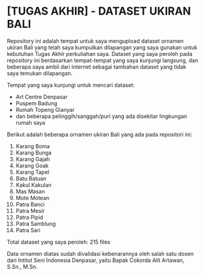 # [TUGAS AKHIR] - DATASET UKIRAN BALI

Repository ini adalah tempat untuk saya mengupload dataset ornamen ukiran Bali yang telah saya kumpulkan dilapangan yang saya gunakan untuk kebutuhan Tugas Akhir perkuliahan saya.
Dataset yang saya peroleh pada repository ini berdasarkan tempat-tempat yang saya kunjungi langsung, dan beberapa saya ambil dari internet sebagai tambahan dataset yang tidak saya temukan dilapangan.

Tempat yang saya kunjungi untuk mencari dataset:
- Art Centre Denpasar
- Puspem Badung
- Rumah Topeng Gianyar
- dan beberapa pelinggih/sanggah/puri yang ada disekitar lingkungan rumah saya

Berikut adalah beberapa ornamen ukiran Bali yang ada pada repositori ini:
1. Karang Boma
2. Karang Bunga
3. Karang Gajah
4. Karang Goak
5. Karang Tapel
6. Batu Batuan
7. Kakul Kakulan
8. Mas Masan
9. Mote Motean
10. Patra Banci
11. Patra Mesir
12. Patra Pipid
13. Patra Samblung
14. Patra Sari

Total dataset yang saya peroleh: 215 files

Data ornamen diatas sudah divalidasi kebenarannya oleh salah satu dosen dari Intitut Seni Indonesia Denpasar, yaitu Bapak Cokorda Alit Artawan, S.Sn., M.Sn.
